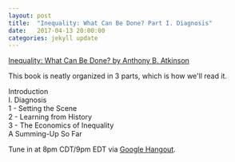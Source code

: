 ```yaml
---
layout: post
title:  "Inequality: What Can Be Done? Part I. Diagnosis"
date:   2017-04-13 20:00:00
categories: jekyll update
---
```


[Inequality: What Can Be Done? by Anthony B. Atkinson](https://www.amazon.com/dp/B00WQRFC30/ref=dp-kindle-redirect?_encoding=UTF8&btkr=1)

This book is neatly organized in 3 parts, which is how we'll read it. 

Introduction  
I. Diagnosis  
1 - Setting the Scene  
2 - Learning from History  
3 - The Economics of Inequality  
A Summing-Up So Far  

Tune in at 8pm CDT/9pm EDT via [Google Hangout](https://plus.google.com/hangouts/_/calendar/d2lsbGlhbXMucmViZWNjYUBnbWFpbC5jb20.3jo4j9mpeebs33brmietpc2vbc?authuser=0).
